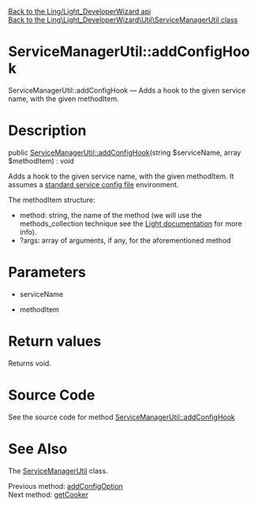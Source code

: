 [Back to the Ling/Light_DeveloperWizard api](https://github.com/lingtalfi/Light_DeveloperWizard/blob/master/doc/api/Ling/Light_DeveloperWizard.md)<br>
[Back to the Ling\Light_DeveloperWizard\Util\ServiceManagerUtil class](https://github.com/lingtalfi/Light_DeveloperWizard/blob/master/doc/api/Ling/Light_DeveloperWizard/Util/ServiceManagerUtil.md)


ServiceManagerUtil::addConfigHook
================



ServiceManagerUtil::addConfigHook — Adds a hook to the given service name, with the given methodItem.




Description
================


public [ServiceManagerUtil::addConfigHook](https://github.com/lingtalfi/Light_DeveloperWizard/blob/master/doc/api/Ling/Light_DeveloperWizard/Util/ServiceManagerUtil/addConfigHook.md)(string $serviceName, array $methodItem) : void




Adds a hook to the given service name, with the given methodItem.
It assumes a [standard service config file](https://github.com/lingtalfi/Light_DeveloperWizard/blob/master/doc/pages/conventions.md#standard-service-configuration-file) environment.

The methodItem structure:

- method: string, the name of the method (we will use the methods_collection technique see the [Light documentation](https://github.com/lingtalfi/Light) for more info).
- ?args: array of arguments, if any, for the aforementioned method




Parameters
================


- serviceName

    

- methodItem

    


Return values
================

Returns void.








Source Code
===========
See the source code for method [ServiceManagerUtil::addConfigHook](https://github.com/lingtalfi/Light_DeveloperWizard/blob/master/Util/ServiceManagerUtil.php#L625-L663)


See Also
================

The [ServiceManagerUtil](https://github.com/lingtalfi/Light_DeveloperWizard/blob/master/doc/api/Ling/Light_DeveloperWizard/Util/ServiceManagerUtil.md) class.

Previous method: [addConfigOption](https://github.com/lingtalfi/Light_DeveloperWizard/blob/master/doc/api/Ling/Light_DeveloperWizard/Util/ServiceManagerUtil/addConfigOption.md)<br>Next method: [getCooker](https://github.com/lingtalfi/Light_DeveloperWizard/blob/master/doc/api/Ling/Light_DeveloperWizard/Util/ServiceManagerUtil/getCooker.md)<br>

